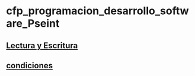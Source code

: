 # cfp_programacion_desarrollo_software_Pseint

## [Lectura y Escritura](./pseudocodigo/lectura_escritura)
## [condiciones](./pseudocodigo/condiciones)

